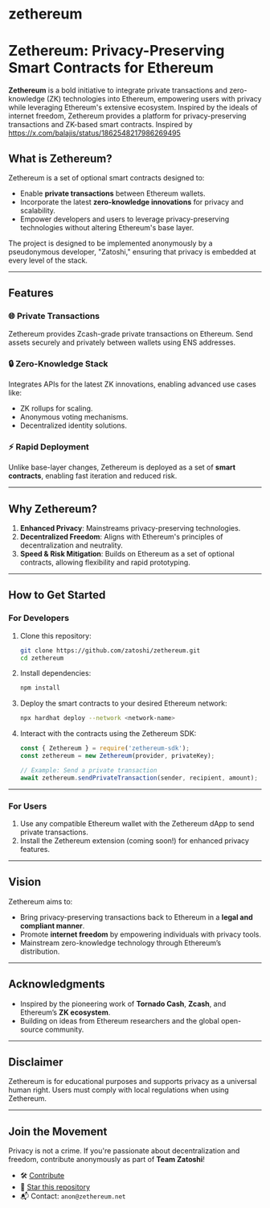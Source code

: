 # zethereum

# Zethereum: Privacy-Preserving Smart Contracts for Ethereum

**Zethereum** is a bold initiative to integrate private transactions and zero-knowledge (ZK) technologies into Ethereum, empowering users with privacy while leveraging Ethereum's extensive ecosystem. Inspired by the ideals of internet freedom, Zethereum provides a platform for privacy-preserving transactions and ZK-based smart contracts. Inspired by https://x.com/balajis/status/1862548217986269495

## What is Zethereum?

Zethereum is a set of optional smart contracts designed to:
- Enable **private transactions** between Ethereum wallets.
- Incorporate the latest **zero-knowledge innovations** for privacy and scalability.
- Empower developers and users to leverage privacy-preserving technologies without altering Ethereum's base layer.

The project is designed to be implemented anonymously by a pseudonymous developer, "Zatoshi," ensuring that privacy is embedded at every level of the stack.

---

## Features

### 🌐 Private Transactions
Zethereum provides Zcash-grade private transactions on Ethereum. Send assets securely and privately between wallets using ENS addresses.

### 🔒 Zero-Knowledge Stack
Integrates APIs for the latest ZK innovations, enabling advanced use cases like:
- ZK rollups for scaling.
- Anonymous voting mechanisms.
- Decentralized identity solutions.

### ⚡ Rapid Deployment
Unlike base-layer changes, Zethereum is deployed as a set of **smart contracts**, enabling fast iteration and reduced risk.

---

## Why Zethereum?

1. **Enhanced Privacy**: Mainstreams privacy-preserving technologies.
2. **Decentralized Freedom**: Aligns with Ethereum's principles of decentralization and neutrality.
3. **Speed & Risk Mitigation**: Builds on Ethereum as a set of optional contracts, allowing flexibility and rapid prototyping.

---

## How to Get Started

### For Developers
1. Clone this repository:
   ```bash
   git clone https://github.com/zatoshi/zethereum.git
   cd zethereum
   ```
2. Install dependencies:
   ```bash
   npm install
   ```
3. Deploy the smart contracts to your desired Ethereum network:
   ```bash
   npx hardhat deploy --network <network-name>
   ```

4. Interact with the contracts using the Zethereum SDK:
   ```javascript
   const { Zethereum } = require('zethereum-sdk');
   const zethereum = new Zethereum(provider, privateKey);

   // Example: Send a private transaction
   await zethereum.sendPrivateTransaction(sender, recipient, amount);
   ```

---

### For Users
1. Use any compatible Ethereum wallet with the Zethereum dApp to send private transactions.
2. Install the Zethereum extension (coming soon!) for enhanced privacy features.

---

## Vision

Zethereum aims to:
- Bring privacy-preserving transactions back to Ethereum in a **legal and compliant manner**.
- Promote **internet freedom** by empowering individuals with privacy tools.
- Mainstream zero-knowledge technology through Ethereum’s distribution.

---

## Acknowledgments
- Inspired by the pioneering work of **Tornado Cash**, **Zcash**, and Ethereum’s **ZK ecosystem**.
- Building on ideas from Ethereum researchers and the global open-source community.

---

## Disclaimer
Zethereum is for educational purposes and supports privacy as a universal human right. Users must comply with local regulations when using Zethereum.

---

## Join the Movement
Privacy is not a crime. If you're passionate about decentralization and freedom, contribute anonymously as part of **Team Zatoshi**!

- 🛠️ [Contribute](CONTRIBUTING.md)
- 🌟 [Star this repository](https://github.com/zatoshi/zethereum)
- 📬 Contact: `anon@zethereum.net`
